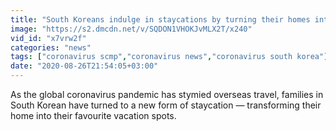 ```yaml
---
title: "South Koreans indulge in staycations by turning their homes into holiday spots during the pandemic"
image: "https://s2.dmcdn.net/v/SQDON1VHOKJvMLX2T/x240"
vid_id: "x7vrw2f"
categories: "news"
tags: ["coronavirus scmp","coronavirus news","coronavirus south korea"]
date: "2020-08-26T21:54:05+03:00"
---
```

As the global coronavirus pandemic has stymied overseas travel, families in South Korean have turned to a new form of staycation — transforming their home into their favourite vacation spots.
